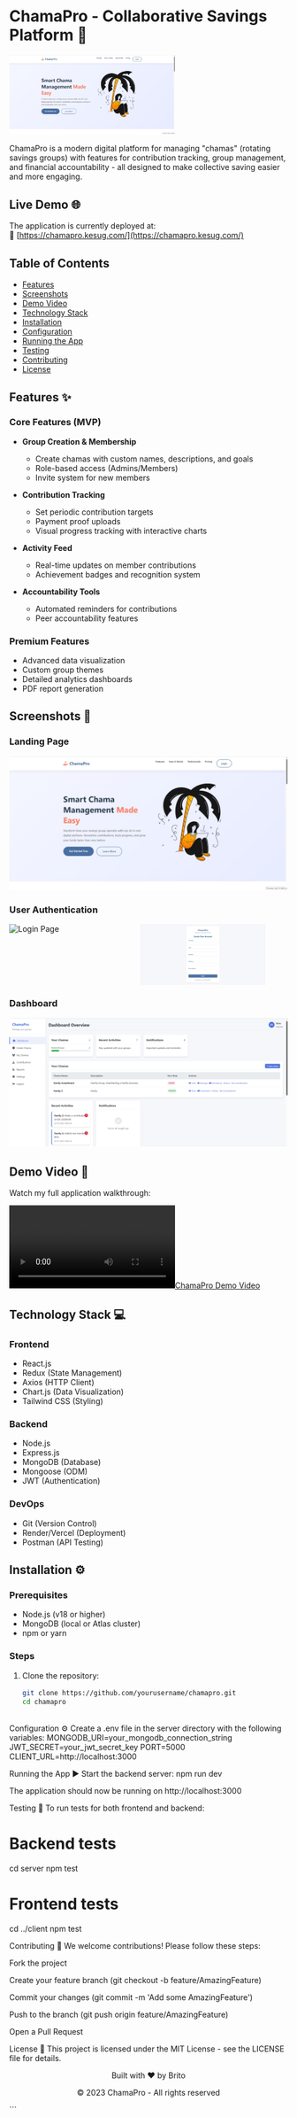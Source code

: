 # ChamaPro - Collaborative Savings Platform 🚀

<img src="landing%20page.jpg" alt="ChamaPro Logo" width="300"/>


ChamaPro is a modern digital platform for managing "chamas" (rotating savings groups) with features for contribution tracking, group management, and financial accountability - all designed to make collective saving easier and more engaging.

## Live Demo 🌐

The application is currently deployed at:  
🔗 [https://chamapro.kesug.com/](https://chamapro.kesug.com/)

## Table of Contents
- [Features](#features-)
- [Screenshots](#screenshots-)
- [Demo Video](#demo-video-)
- [Technology Stack](#technology-stack-)
- [Installation](#installation-)
- [Configuration](#configuration-)
- [Running the App](#running-the-app-)
- [Testing](#testing-)
- [Contributing](#contributing-)
- [License](#license-)

## Features ✨

### Core Features (MVP)
- **Group Creation & Membership**
  - Create chamas with custom names, descriptions, and goals
  - Role-based access (Admins/Members)
  - Invite system for new members

- **Contribution Tracking**
  - Set periodic contribution targets
  - Payment proof uploads
  - Visual progress tracking with interactive charts

- **Activity Feed**
  - Real-time updates on member contributions
  - Achievement badges and recognition system

- **Accountability Tools**
  - Automated reminders for contributions
  - Peer accountability features

### Premium Features
- Advanced data visualization
- Custom group themes
- Detailed analytics dashboards
- PDF report generation

## Screenshots 📸

### Landing Page
![Landing Page](landing%20page.jpg)

### User Authentication
<div style="display: flex; gap: 10px;">
  <img src="./login.png" alt="Login Page" width="45%">
  <img src="./register.png" alt="Registration Page" width="45%">
</div>

### Dashboard
![Dashboard](./dashboard.png)

## Demo Video 🎥

Watch my full application walkthrough:

[![ChamaPro Demo Video](./demo.mp4)](./demo.mp4) <!-- This will embed a clickable thumbnail -->

## Technology Stack 💻

### Frontend
- React.js
- Redux (State Management)
- Axios (HTTP Client)
- Chart.js (Data Visualization)
- Tailwind CSS (Styling)

### Backend
- Node.js
- Express.js
- MongoDB (Database)
- Mongoose (ODM)
- JWT (Authentication)

### DevOps
- Git (Version Control)
- Render/Vercel (Deployment)
- Postman (API Testing)

## Installation ⚙️

### Prerequisites
- Node.js (v18 or higher)
- MongoDB (local or Atlas cluster)
- npm or yarn

### Steps
1. Clone the repository:
   ```bash
   git clone https://github.com/yourusername/chamapro.git
   cd chamapro



Configuration ⚙️
Create a .env file in the server directory with the following variables:
MONGODB_URI=your_mongodb_connection_string
JWT_SECRET=your_jwt_secret_key
PORT=5000
CLIENT_URL=http://localhost:3000



Running the App ▶️
Start the backend server:
npm run dev


The application should now be running on http://localhost:3000

Testing 🧪
To run tests for both frontend and backend:

# Backend tests
cd server
npm test

# Frontend tests
cd ../client
npm test


Contributing 🤝
We welcome contributions! Please follow these steps:

Fork the project

Create your feature branch (git checkout -b feature/AmazingFeature)

Commit your changes (git commit -m 'Add some AmazingFeature')

Push to the branch (git push origin feature/AmazingFeature)

Open a Pull Request

License 📄
This project is licensed under the MIT License - see the LICENSE file for details.


<div align="center"> <p>Built with ❤️ by Brito</p> <p>© 2023 ChamaPro - All rights reserved</p> </div> ```

